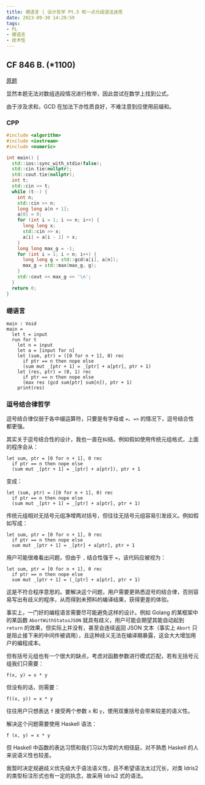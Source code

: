 ```yaml
---
title: 绷语言 | 设计哲学 Pt.5 和一点元组语法迷思
date: 2023-09-30 14:29:59
tags:
- PL
- 绷语言
- 技术性
---
```


## CF 846 B. (*1100)

[原题](https://codeforces.com/contest/1780/problem/B)

显然本题无法对数组选段情况进行枚举，因此尝试在数学上找到公式。

由于涉及求和，GCD 在加法下亦性质良好，不难注意到应使用前缀和。

### CPP

```cpp
#include <algorithm>
#include <iostream>
#include <numeric>

int main() {
  std::ios::sync_with_stdio(false);
  std::cin.tie(nullptr);
  std::cout.tie(nullptr);
  int t;
  std::cin >> t;
  while (t--) {
    int n;
    std::cin >> n;
    long long a[n + 1];
    a[0] = 0;
    for (int i = 1; i <= n; i++) {
      long long x;
      std::cin >> x;
      a[i] = a[i - 1] + x;
    }
    long long max_g = -1;
    for (int i = 1; i < n; i++) {
      long long g = std::gcd(a[i], a[n]);
      max_g = std::max(max_g, g);
    }
    std::cout << max_g << '\n';
  }
  return 0;
}
```

### 绷语言

```
main : Void
main =
  let t = input
  run for t
    let n = input
    let a = [input for n]
    let (sum, ptr) = ([0 for n + 1], 0) rec
      if ptr == n then nope else
      (sum mut _[ptr + 1] = _[ptr] + a[ptr], ptr + 1)
    let (res, ptr) = (0, 1) rec
      if ptr == n then nope else
      (max res (gcd sum[ptr] sum[n]), ptr + 1)
    print(res)
```

### 逗号结合律哲学

逗号结合律仅弱于各中缀运算符，只要是有字母或 `=`、`=>` 的情况下，逗号结合性都更强。

其实关于逗号结合性的设计，我也一直在纠结。例如假如使用传统元组格式，上面的程序会从：

```
let sum, ptr = [0 for n + 1], 0 rec
  if ptr == n then nope else
  (sum mut _[ptr + 1] = _[ptr] + a[ptr]), ptr + 1
```

变成：

```
let (sum, ptr) = ([0 for n + 1], 0) rec
  if ptr == n then nope else
  (sum mut _[ptr + 1] = _[ptr] + a[ptr], ptr + 1)
```

传统元组相对无括号元组净增两对括号，但往往无括号元组容易引发歧义。例如假如写成：

```
let sum, ptr = [0 for n + 1], 0 rec
  if ptr == n then nope else
  sum mut _[ptr + 1] = _[ptr] + a[ptr], ptr + 1
```

用户可能很难看出问题，但由于 `,` 结合性强于 `=`，该代码应被视为：

```
let sum, ptr = [0 for n + 1], 0 rec
  if ptr == n then nope else
  sum mut _[ptr + 1] = (_[ptr] + a[ptr], ptr + 1)
```

这是不符合程序意思的。要解决这个问题，用户需要更熟悉逗号的结合律，否则容易写出有歧义的程序，从而得到未预料的编译结果，获得更差的体验。

事实上，一门好的编程语言需要尽可能避免这样的设计。例如 Golang 的某框架中的某函数 `AbortWithStatusJSON` 就具有歧义，用户可能会期望其能自动起到 `return` 的效果，但实际上并没有，甚至会连续返回 JSON 文本（事实上 `Abort` 只是阻止接下来的中间件被调用），且这种歧义无法在编译期暴露，这会大大增加用户的编程成本。

但有括号元组也有一个很大的缺点，考虑对函数参数进行模式匹配，若有无括号元组我们只需要：

```
f(x, y) = x * y
```

但没有的话，则需要：

```
f((x, y)) = x * y
```

往往用户只想表达 `f` 接受两个参数 `x` 和 `y`，使用双重括号会带来较差的语义性。

解决这个问题需要使用 Haskell 语法：

```
f (x, y) = x * y
```

但 Haskell 中函数的表达习惯和我们习以为常的大相径庭，对不熟悉 Haskell 的人来说语义性也较差。

我暂时决定规避歧义优先级大于语法语义性，且不希望语法太过冗长，对类 Idris2 的类型标注形式也有一定的执念，故采用 Idris2 式的语法。
